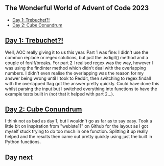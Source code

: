 ## The Wonderful World of Advent of Code 2023 ##
- [Day 1: Trebuchet?!](#day-1)
- [Day 2: Cube Conundrum](#day-2)

## [Day 1: Trebuchet?!](https://adventofcode.com/2023/day/1) ##

Well, AOC really giving it to us this year.  Part 1 was fine: I didn't use the common replace or regex solutions, but just the .isdigit() method and a couple of for/if/breaks.  For part 2 I realised regex was the way, however I was using the findinter method which didn't deal with the overlapping numbers.  I didn't even realise the overlapping was the reason for my answer being wrong until I took to Reddit, then switching to regex.findall with the overlapped flag got the answer pretty quickly.  Could have done this whilst parsing the input but I switched everything into functions to have the example tests built in (not that it helped with part 2...). 

## [Day 2: Cube Conundrum](https://adventofcode.com/2023/day/2) ##

I think not as bad as day 1, but I wouldn't go as far as to say easy.  Took a little bit on inspiration from "webiste11" on Github for the layout as I got myself stuck trying to do too much in one function.  Splitting it up really helped and the results then came out pretty quickly using just the built in Python functions.

## Day next ##